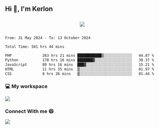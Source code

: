 ## Hi 👋, I'm Kerlon

<p align="center" style="margin: 30px;">
 
 <img src="https://skillicons.dev/icons?i=html,css,bootstrap,js,nodejs,jquery,python,flask,php,mysql,lua,sqlite,firebase">


</p>
<!--START_SECTION:waka-->

```txt
From: 31 May 2024 - To: 13 October 2024

Total Time: 581 hrs 44 mins

PHP              263 hrs 21 mins ███████████▒░░░░░░░░░░░░░   44.87 %
Python           178 hrs 16 mins ███████▓░░░░░░░░░░░░░░░░░   30.37 %
JavaScript       89 hrs 16 mins  ███▓░░░░░░░░░░░░░░░░░░░░░   15.21 %
HTML             11 hrs 35 mins  ▒░░░░░░░░░░░░░░░░░░░░░░░░   01.97 %
CSS              8 hrs 26 mins   ▒░░░░░░░░░░░░░░░░░░░░░░░░   01.44 %
```

<!--END_SECTION:waka-->


<p align="center">
 <h3>💻 My workspace</h3>
    <img src="https://skillicons.dev/icons?i=mint" />
</p>

<p align="center">
 <h3>Connect With me 😄</h3> 
    <a href="https://www.linkedin.com/in/kerlon-fernandes"><img src="https://skillicons.dev/icons?i=linkedin" />
  </a>
</p>



